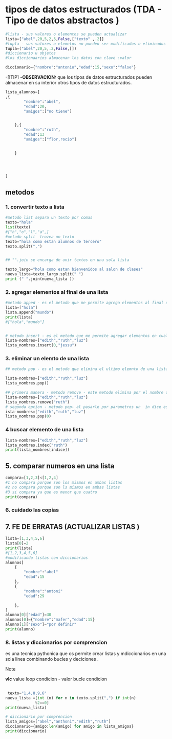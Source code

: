 # tipos de datos estructurados (TDA - Tipo de datos abstractos )
```python
#lista - sus valores o elementos se pueden actualizar
lista=["abel",20,5,2,5,False,["texto" ,.2]]
#tupla - sus valores o elemntos no pueden ser modificados o eliminados 
Tupla=("abel",20,5,.2,False,[])
#diccionario u objetos 
#los diccionaarios almacenan los datos con clave :valor 

diccionario={"nombre":"antonio","edad":15,"sexo":"false"}


```
-[!TIP]
-**OBSERVACION:** que los tipos de datos estructurados pueden almacenar en su interior otros tipos de datos estructurados.

```python
lista_alumnos=[
,{
        "nombre":"abel",
        "edad":20,
        "amigos":["no tiene"]


    },{
        "nombre":"ruth",
        "edad":13
        "amigos":["flor,rocio"]


    }

    


]
```
## metodos
### 1. convertir texto a lista 
```python
#metodo list separa un texto por comas
texto="hola"
list(texto)
#["h","o","l","a",]
#metodo split  trozea un texto
texto="hola como estan alumnos de tercero"
texto.split(",")


## "".join se encarga de unir textos en una sola lista

texto_largo="hola como estan bienvenidos al salon de clases"
nueva_lista=texto_largo.split(" ")
print (" ".join(nueva_lista ))
```

### 2. agregar elementos al final de una lista
```python
#metodo apped - es el metodo que me permite agrega elementos al final de una lista.
lista=["hola"]
lista.append("mundo")
print(lista)
#["hola","mundo"]


# metodo insert - es el metodo que me permite agregar elementos en cualquier ubicacion de mi  lista
lista-nombres=["edith","ruth","luz"]
lista_nombres.insert(0,"jessu")
```
### 3. eliminar un elemto de una lista
```python
## metodo pop - es el metodo que elimina el ultimo elemnto de una lista es el contrario de append.si esque no le asignas ningun indice automaticamente te elimina el ultimo

lista-nombres=["edith","ruth","luz"]
lista_nombres.pop()

## primera manera - metodo remove - este metodo elimina por el nombre que coincida en un elemento 
lista-nombres=["edith","ruth","luz"]
lista_nombres.remove("ruth")
# segunda opcion - metodo pop- al pasarle por parametros un  in dice esten lo eliminara de la lista 
ista-nombres=["edith","ruth","luz"]
lista_nombres.pop(0)

```
### 4 buscar elemento de una lista 
```python
lista-nombres=["edith","ruth","luz"]
lista_nombres.index("ruth")
print(lista_nombres[indice])

```
## 5. comparar numeros en una lista 
```python
compara=[1,2,3]<[1,2,4]
#1 no compara porque son los mismos en ambas listas 
#2 no compara porque son ls mismos en ambas listas 
#3 si compara ya que es menor que cuatro
print(compara)

```
### 6. cuidado las copias

## 7. FE DE ERRATAS (ACTUALIZAR LISTAS )
```python
lista=[1,3,4,5,6]
lista[0]=2
print(lista)
#[1,2,3,4,5,6]
#modificando listas con diccionarios 
alumnos[
    {
        "nombre":"abel"
        "edad":15
    },
    {
        "nombre":"antoni"
        "edad":29

    },
]
alumno[0]["edad"]=30
alumnos[0]={"nombre":"mafer","edad":15} 
alumno[1]["sexo"]="por definir"  
print(alumno)   
```

### 8. listas y diccionarios por  comprencion 
es una tecnica pythonica que os permite crear listas y mdiccionarios en una sola linea combinando bucles y deciciones  .

 > [!NOTE]
 > **vlc** value loop condicion - valor bucle condicion 
 ```python
  
  texto="1,4,8,9,6"
nueva_lista =[int (n) for n in texto.split(",") if int(n)
              %2==0]
print(nueva_lista)

# diccionario por comprencion 
lista_amigos=["abel","anthoni","edith","ruth"]
 diccionario={amigo:len(amigo) for amigo in lista_amigos}
 print(diccionario)


```







